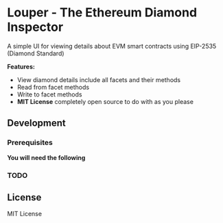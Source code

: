 # Louper - The Ethereum Diamond Inspector

A simple UI for viewing details about EVM smart contracts using EIP-2535 (Diamond Standard)

**Features:**

- View diamond details include all facets and their methods
- Read from facet methods
- Write to facet methods
- **MIT License** completely open source to do with as you please

## Development

### Prerequisites

**You will need the following**

### TODO

## License

MIT License
